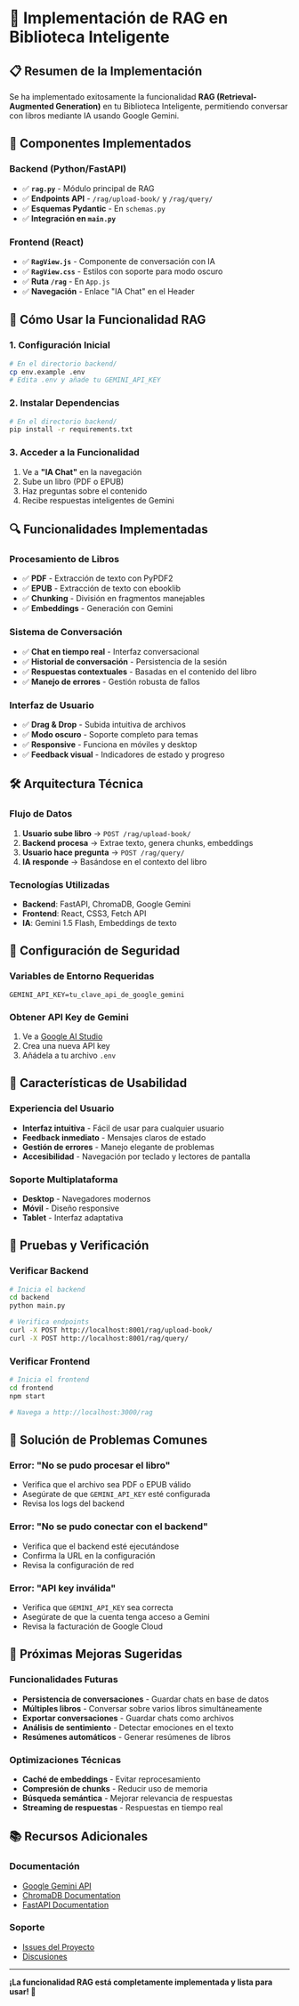 # 🚀 Implementación de RAG en Biblioteca Inteligente

## 📋 **Resumen de la Implementación**

Se ha implementado exitosamente la funcionalidad **RAG (Retrieval-Augmented Generation)** en tu Biblioteca Inteligente, permitiendo conversar con libros mediante IA usando Google Gemini.

## 🔧 **Componentes Implementados**

### **Backend (Python/FastAPI)**
- ✅ **`rag.py`** - Módulo principal de RAG
- ✅ **Endpoints API** - `/rag/upload-book/` y `/rag/query/`
- ✅ **Esquemas Pydantic** - En `schemas.py`
- ✅ **Integración en `main.py`**

### **Frontend (React)**
- ✅ **`RagView.js`** - Componente de conversación con IA
- ✅ **`RagView.css`** - Estilos con soporte para modo oscuro
- ✅ **Ruta `/rag`** - En `App.js`
- ✅ **Navegación** - Enlace "IA Chat" en el Header

## 🚀 **Cómo Usar la Funcionalidad RAG**

### **1. Configuración Inicial**
```bash
# En el directorio backend/
cp env.example .env
# Edita .env y añade tu GEMINI_API_KEY
```

### **2. Instalar Dependencias**
```bash
# En el directorio backend/
pip install -r requirements.txt
```

### **3. Acceder a la Funcionalidad**
1. Ve a **"IA Chat"** en la navegación
2. Sube un libro (PDF o EPUB)
3. Haz preguntas sobre el contenido
4. Recibe respuestas inteligentes de Gemini

## 🔍 **Funcionalidades Implementadas**

### **Procesamiento de Libros**
- ✅ **PDF** - Extracción de texto con PyPDF2
- ✅ **EPUB** - Extracción de texto con ebooklib
- ✅ **Chunking** - División en fragmentos manejables
- ✅ **Embeddings** - Generación con Gemini

### **Sistema de Conversación**
- ✅ **Chat en tiempo real** - Interfaz conversacional
- ✅ **Historial de conversación** - Persistencia de la sesión
- ✅ **Respuestas contextuales** - Basadas en el contenido del libro
- ✅ **Manejo de errores** - Gestión robusta de fallos

### **Interfaz de Usuario**
- ✅ **Drag & Drop** - Subida intuitiva de archivos
- ✅ **Modo oscuro** - Soporte completo para temas
- ✅ **Responsive** - Funciona en móviles y desktop
- ✅ **Feedback visual** - Indicadores de estado y progreso

## 🛠️ **Arquitectura Técnica**

### **Flujo de Datos**
1. **Usuario sube libro** → `POST /rag/upload-book/`
2. **Backend procesa** → Extrae texto, genera chunks, embeddings
3. **Usuario hace pregunta** → `POST /rag/query/`
4. **IA responde** → Basándose en el contexto del libro

### **Tecnologías Utilizadas**
- **Backend**: FastAPI, ChromaDB, Google Gemini
- **Frontend**: React, CSS3, Fetch API
- **IA**: Gemini 1.5 Flash, Embeddings de texto

## 🔐 **Configuración de Seguridad**

### **Variables de Entorno Requeridas**
```env
GEMINI_API_KEY=tu_clave_api_de_google_gemini
```

### **Obtener API Key de Gemini**
1. Ve a [Google AI Studio](https://makersuite.google.com/app/apikey)
2. Crea una nueva API key
3. Añádela a tu archivo `.env`

## 📱 **Características de Usabilidad**

### **Experiencia del Usuario**
- **Interfaz intuitiva** - Fácil de usar para cualquier usuario
- **Feedback inmediato** - Mensajes claros de estado
- **Gestión de errores** - Manejo elegante de problemas
- **Accesibilidad** - Navegación por teclado y lectores de pantalla

### **Soporte Multiplataforma**
- **Desktop** - Navegadores modernos
- **Móvil** - Diseño responsive
- **Tablet** - Interfaz adaptativa

## 🧪 **Pruebas y Verificación**

### **Verificar Backend**
```bash
# Inicia el backend
cd backend
python main.py

# Verifica endpoints
curl -X POST http://localhost:8001/rag/upload-book/
curl -X POST http://localhost:8001/rag/query/
```

### **Verificar Frontend**
```bash
# Inicia el frontend
cd frontend
npm start

# Navega a http://localhost:3000/rag
```

## 🚨 **Solución de Problemas Comunes**

### **Error: "No se pudo procesar el libro"**
- Verifica que el archivo sea PDF o EPUB válido
- Asegúrate de que `GEMINI_API_KEY` esté configurada
- Revisa los logs del backend

### **Error: "No se pudo conectar con el backend"**
- Verifica que el backend esté ejecutándose
- Confirma la URL en la configuración
- Revisa la configuración de red

### **Error: "API key inválida"**
- Verifica que `GEMINI_API_KEY` sea correcta
- Asegúrate de que la cuenta tenga acceso a Gemini
- Revisa la facturación de Google Cloud

## 🔮 **Próximas Mejoras Sugeridas**

### **Funcionalidades Futuras**
- **Persistencia de conversaciones** - Guardar chats en base de datos
- **Múltiples libros** - Conversar sobre varios libros simultáneamente
- **Exportar conversaciones** - Guardar chats como archivos
- **Análisis de sentimiento** - Detectar emociones en el texto
- **Resúmenes automáticos** - Generar resúmenes de libros

### **Optimizaciones Técnicas**
- **Caché de embeddings** - Evitar reprocesamiento
- **Compresión de chunks** - Reducir uso de memoria
- **Búsqueda semántica** - Mejorar relevancia de respuestas
- **Streaming de respuestas** - Respuestas en tiempo real

## 📚 **Recursos Adicionales**

### **Documentación**
- [Google Gemini API](https://ai.google.dev/docs)
- [ChromaDB Documentation](https://docs.trychroma.com/)
- [FastAPI Documentation](https://fastapi.tiangolo.com/)

### **Soporte**
- [Issues del Proyecto](https://github.com/tu-usuario/biblioteca-inteligente/issues)
- [Discusiones](https://github.com/tu-usuario/biblioteca-inteligente/discussions)

---

**¡La funcionalidad RAG está completamente implementada y lista para usar! 🎉**

